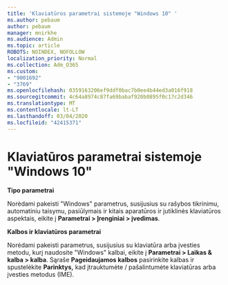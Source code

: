 ```yaml
---
title: 'Klaviatūros parametrai sistemoje "Windows 10" '
ms.author: pebaum
author: pebaum
manager: mnirkhe
ms.audience: Admin
ms.topic: article
ROBOTS: NOINDEX, NOFOLLOW
localization_priority: Normal
ms.collection: Adm_O365
ms.custom:
- "9001692"
- "3769"
ms.openlocfilehash: 0359163206ef9ddf0bac7b0ee4b44ed3a016f918
ms.sourcegitcommit: 4c64a8974c87fa69babaf920b0895f0c17c2d346
ms.translationtype: MT
ms.contentlocale: lt-LT
ms.lasthandoff: 03/04/2020
ms.locfileid: "42415371"
---
```

# <a name="keyboard-settings-in-windows-10"></a>Klaviatūros parametrai sistemoje "Windows 10"

**Tipo parametrai**

Norėdami pakeisti "Windows" parametrus, susijusius su rašybos tikrinimu, automatiniu taisymu, pasiūlymais ir kitais aparatūros ir jutiklinės klaviatūros aspektais, eikite į **Parametrai > Įrenginiai > įvedimas**. 

**Kalbos ir klaviatūros parametrai**

Norėdami pakeisti parametrus, susijusius su klaviatūra arba įvesties metodu, kurį naudosite "Windows" kalbai, eikite į **Parametrai > Laikas & kalba > kalba**. Sąraše **Pageidaujamos kalbos** pasirinkite kalbas ir spustelėkite **Parinktys,** kad įtrauktumėte / pašalintumėte klaviatūras arba įvesties metodus (IME).
